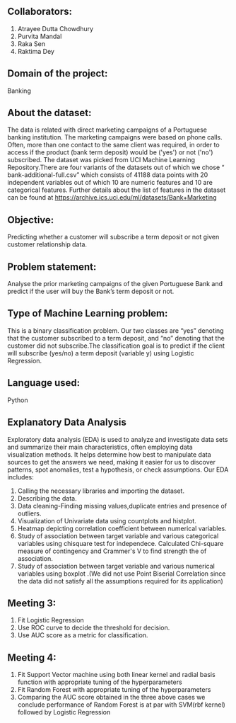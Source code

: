 ## Collaborators:
1. Atrayee Dutta Chowdhury
2. Purvita Mandal
3. Raka Sen
4. Raktima Dey
## Domain of the project:
 Banking
 ## About the dataset:
The data is related with direct marketing campaigns of a Portuguese banking institution. The marketing campaigns were based on phone calls. Often, more than one contact to the same client was required, in order to access if the product (bank term deposit) would be ('yes') or not ('no') subscribed.
The dataset was picked from UCI Machine Learning Repository.There are four variants of the datasets out of which we chose “ bank-additional-full.csv” which consists of 41188 data points with 20 independent variables out of which 10 are numeric features and 10 are categorical features. Further details about the list of features in the dataset can be found at https://archive.ics.uci.edu/ml/datasets/Bank+Marketing
## Objective:
Predicting whether a customer will subscribe a term deposit or not given customer relationship data.
## Problem statement: 
 Analyse the  prior marketing campaigns of the given Portuguese Bank and predict if the user will buy the Bank’s term deposit or not.
## Type of Machine Learning problem:
This is a binary classification problem. Our two classes are “yes” denoting that the customer subscribed to a term deposit, and “no” denoting that the customer did not subscribe.The classification goal is to predict if the client will subscribe (yes/no) a term deposit (variable y) using Logistic Regression.
## Language used:
Python
## Explanatory Data Analysis
Exploratory data analysis (EDA) is used to analyze and investigate data sets and summarize their main characteristics, often employing data visualization methods. It helps determine how best to manipulate data sources to get the answers we need, making it easier for us to discover patterns, spot anomalies, test a hypothesis, or check assumptions.
Our EDA includes:
1) Calling the necessary libraries and importing the dataset.
2) Describing the data.
3) Data cleaning-Finding missing values,duplicate entries and presence of outliers.
4) Visualization of Univariate data using countplots and histplot.
5) Heatmap depicting correlation coefficient between numerical variables.
6) Study of association between target variable and various categorical variables using chisquare test for independece. Calculated Chi-square measure of contingency and Crammer's V to find strength the of association. 
7) Study of association between target variable and various numerical variables using boxplot .(We did not use Point Biserial Correlation since the data did not satisfy all the assumptions required for its application)
## Meeting 3: 
1) Fit Logistic Regression 
2) Use ROC curve to decide the threshold for decision.
3) Use AUC score as a metric for classification.
## Meeting 4:
 1) Fit Support Vector machine using both linear kernel and radial basis function with appropriate tuning of the hyperparameters
 2) Fit Random Forest  with appropriate tuning of the hyperparameters  
 3) Comparing the AUC score obtained in the three above cases we conclude performance of Random Forest is at par with SVM(rbf kernel)  followed by Logistic Regression  
 
 
